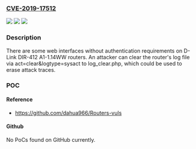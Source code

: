 ### [CVE-2019-17512](https://cve.mitre.org/cgi-bin/cvename.cgi?name=CVE-2019-17512)
![](https://img.shields.io/static/v1?label=Product&message=n%2Fa&color=blue)
![](https://img.shields.io/static/v1?label=Version&message=n%2Fa&color=blue)
![](https://img.shields.io/static/v1?label=Vulnerability&message=n%2Fa&color=brighgreen)

### Description

There are some web interfaces without authentication requirements on D-Link DIR-412 A1-1.14WW routers. An attacker can clear the router's log file via act=clear&logtype=sysact to log_clear.php, which could be used to erase attack traces.

### POC

#### Reference
- https://github.com/dahua966/Routers-vuls

#### Github
No PoCs found on GitHub currently.

